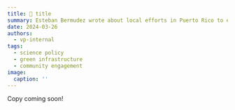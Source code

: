 ```yaml
---
title: 🌴 title
summary: Esteban Bermudez wrote about local efforts in Puerto Rico to empower the community to help preserve natural resources.
date: 2024-03-26
authors:
  - vp-internal
tags:
  - science policy
  - green infrastructure
  - community engagement
image:
  caption: ''
---
```


Copy coming soon!